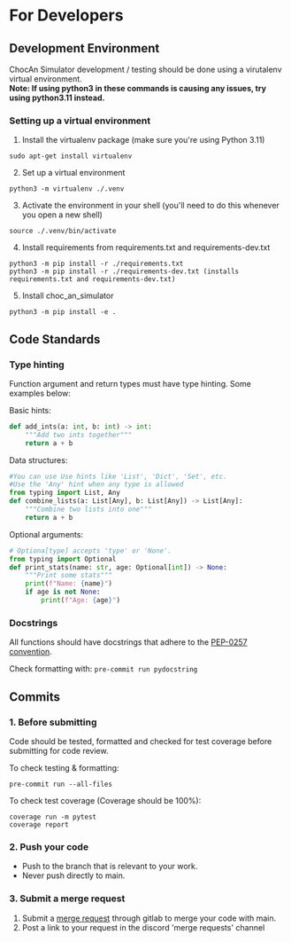 # For Developers


## Development Environment
ChocAn Simulator development / testing should be done using a virutalenv virtual environment.  
**Note: If using python3 in these commands is causing any issues, try using python3.11 instead.**
### Setting up a virtual environment
1. Install the virtualenv package (make sure you're using Python 3.11)

```
sudo apt-get install virtualenv
```

2. Set up a virtual environment
```
python3 -m virtualenv ./.venv
```

3. Activate the environment in your shell (you'll need to do this whenever you open a new shell)

```
source ./.venv/bin/activate
```

4. Install requirements from requirements.txt and requirements-dev.txt

```
python3 -m pip install -r ./requirements.txt
python3 -m pip install -r ./requirements-dev.txt (installs requirements.txt and requirements-dev.txt)
```

5. Install choc_an_simulator

```
python3 -m pip install -e .
```

## Code Standards

### Type hinting

Function argument and return types must have type hinting. Some examples below:

Basic hints:
```python
def add_ints(a: int, b: int) -> int:
    """Add two ints together"""
    return a + b
```
Data structures:
```python
#You can use Use hints like 'List', 'Dict', 'Set', etc.
#Use the 'Any' hint when any type is allowed
from typing import List, Any
def combine_lists(a: List[Any], b: List[Any]) -> List[Any]:
    """Combine two lists into one"""
    return a + b
```
Optional arguments:
```python
# Optiona[type] accepts 'type' or 'None'.
from typing import Optional
def print_stats(name: str, age: Optional[int]) -> None:
    """Print some stats"""
    print(f"Name: {name}")
    if age is not None:
        print(f"Age: {age}")
```

### Docstrings

All functions should have docstrings that adhere to the [PEP-0257 convention](https://peps.python.org/pep-0257/). 

Check formatting with: ```pre-commit run pydocstring```


## Commits

### 1. Before submitting
Code should be tested, formatted and checked for test coverage before submitting for code review.

To check testing & formatting:
```
pre-commit run --all-files
```
To check test coverage (Coverage should be 100%):

``````
coverage run -m pytest
coverage report
``````

### 2. Push your code
- Push to the branch that is relevant to your work.
- Never push directly to main.

### 3. Submit a merge request
1.  Submit a [merge request](https://gitlab.cecs.pdx.edu/cs-314-term-project/term-project/-/merge_requests/new) through gitlab to merge your code with main.
2.  Post a link to your request in the discord 'merge requests' channel 